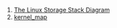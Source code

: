 1. [The Linux Storage Stack Diagram](https://www.thomas-krenn.com/de/wikiDE/images/2/2d/Linux-storage-stack-diagram_v4.0.pdf)
2. [kernel_map](http://www.makelinux.net/kernel_map/)
